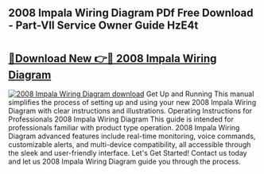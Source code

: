 ## 2008 Impala Wiring Diagram PDf Free Download - Part-VII Service Owner Guide HzE4t

# <h2><a href="http://dfrh96.blite.top/?on=2008+Impala+Wiring+Diagram">🔗Download New 👉🔴 2008 Impala Wiring Diagram</a></h2>

[![2008 Impala Wiring Diagram download](https://i.imgur.com/lujVjoI.png)](http://dfrh96.blite.top/?on=2008+Impala+Wiring+Diagram)
Get Up and Running This manual simplifies the process of setting up and using your new 2008 Impala Wiring Diagram with clear instructions and illustrations. Operating Instructions for Professionals 2008 Impala Wiring Diagram This guide is intended for professionals familiar with product type operation. 2008 Impala Wiring Diagram advanced features include real-time monitoring, voice commands, customizable alerts, and multi-device compatibility, all accessible through the sleek and user-friendly interface. Let's Get Started! Contact us today and let us 2008 Impala Wiring Diagram guide you through the process.

